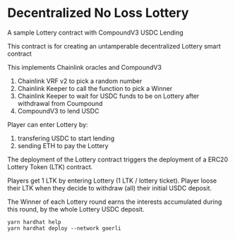 # Decentralized No Loss Lottery 

A sample Lottery contract with CompoundV3 USDC Lending

This contract is for creating an untamperable decentralized Lottery smart contract

This implements Chainlink oracles and CompoundV3
1. Chainlink VRF v2 to pick a random number
2. Chainlink Keeper to call the function to pick a Winner
3. Chainlink Keeper to wait for USDC funds to be on Lottery after withdrawal from Coumpound
4. CompoundV3 to lend USDC

Player can enter Lottery by:
1. transfering USDC to start lending
2. sending ETH to pay the Lottery

The deployment of the Lottery contract triggers the deployment of a ERC20 Lottery Token (LTK) contract.

Players get 1 LTK by entering Lottery (1 LTK / lottery ticket).
Player loose their LTK when they decide to withdraw (all) their initial USDC deposit.

The Winner of each Lottery round earns the interests accumulated during this round, by the whole Lottery USDC deposit.

```shell
yarn hardhat help
yarn hardhat deploy --network goerli
```
